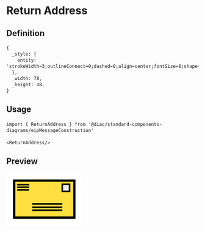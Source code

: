 # Return Address

## Definition

```
{
  _style: { 
    entity: 'strokeWidth=3;outlineConnect=0;dashed=0;align=center;fontSize=8;shape=mxgraph.eip.retAddr;html=1;verticalLabelPosition=bottom;fillColor=#FFE040;verticalAlign=top;',
  },
  _width: 78,
  _height: 48,
}
```

## Usage

```
import { ReturnAddress } from '@diac/standard-components-diagrams/eipMessageConstruction'

<ReturnAddress/>
```

## Preview

<img src="./return-address.png" width="200"/>
